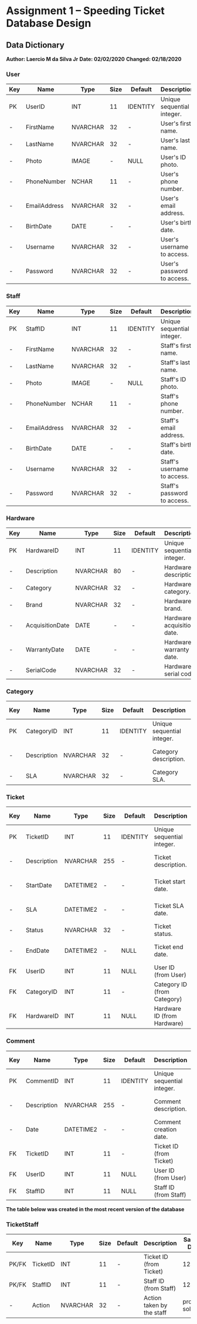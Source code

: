 # Assignment 1 – Speeding Ticket Database Design

## Data Dictionary

__Author: Laercio M da Silva Jr__
__Date: 02/02/2020__
__Changed: 02/18/2020__

### User

|Key|Name         |Type    |Size|Default  |Description                |Sample Data       |
|---|-------------|--------|----|---------|---------------------------|------------------|
|PK |UserID       |INT     |11  |IDENTITY |Unique sequential integer. |123456            |
|-  |FirstName    |NVARCHAR|32  |-        |User's first name.         |Laercio           |
|-  |LastName     |NVARCHAR|32  |-        |User's last name.          |Silva             |
|-  |Photo        |IMAGE   |-   |NULL     |User's ID photo.           |_image.jpg_       |
|-  |PhoneNumber  |NCHAR   |11  |-        |User's phone number.       |17828821234       |
|-  |EmailAddress |NVARCHAR|32  |-        |User's email address.      |laercio@gmail.com |
|-  |BirthDate    |DATE    |-   |-        |User's birth date.         |1991-03-09        |
|-  |Username     |NVARCHAR|32  |-        |User's username to access. |LaercioSilva      |
|-  |Password     |NVARCHAR|32  |-        |User's password to access. |Example@123       |

### Staff

|Key|Name         |Type    |Size|Default  |Description                 |Sample Data       |
|---|-------------|--------|----|---------|----------------------------|------------------|
|PK |StaffID      |INT     |11  |IDENTITY |Unique sequential integer.  |123456            |
|-  |FirstName    |NVARCHAR|32  |-        |Staff's first name.         |John              |
|-  |LastName     |NVARCHAR|32  |-        |Staff's last name.          |Seinfield         |
|-  |Photo        |IMAGE   |-   |NULL     |Staff's ID photo.           |_image.jpg_       |
|-  |PhoneNumber  |NCHAR   |11  |-        |Staff's phone number.       |17828829876       |
|-  |EmailAddress |NVARCHAR|32  |-        |Staff's email address.      |john_s@staff.com  |
|-  |BirthDate    |DATE    |-   |-        |Staff's birth date.         |1985-11-01        |
|-  |Username     |NVARCHAR|32  |-        |Staff's username to access. |JohnSeinfield     |
|-  |Password     |NVARCHAR|32  |-        |Staff's password to access. |Otherexample987!  |

### Hardware

|Key|Name            |Type    |Size|Default  |Description                |Sample Data       |
|---|----------------|--------|----|---------|---------------------------|------------------|
|PK |HardwareID      |INT     |11  |IDENTITY |Unique sequential integer. |123456            |
|-  |Description     |NVARCHAR|80  |-        |Hardware description.      |Mouse Optical USB |
|-  |Category        |NVARCHAR|32  |-        |Hardware category.         |Mouse             |
|-  |Brand           |NVARCHAR|32  |-        |Hardware brand.            |Razer             |
|-  |AcquisitionDate |DATE    |-   |-        |Hardware acquisition date. |2018-11-15        |
|-  |WarrantyDate    |DATE    |-   |-        |Hardware warranty date.    |2019-11-15        |
|-  |SerialCode      |NVARCHAR|32  |-        |Hardware serial code.      |MOU58768524A      |

### Category

|Key|Name            |Type    |Size|Default  |Description                |Sample Data          |
|---|----------------|--------|----|---------|---------------------------|---------------------|
|PK |CategoryID      |INT     |11  |IDENTITY |Unique sequential integer. |123456               |
|-  |Description     |NVARCHAR|32  |-        |Category description.      |Software - MS Office |
|-  |SLA             |NVARCHAR|32  |-        |Category SLA.              |Medium Priority      |

### Ticket

|Key|Name        |Type     |Size|Default  |Description                 |Sample Data          |
|---|------------|---------|----|---------|----------------------------|---------------------|
|PK |TicketID    |INT      |11  |IDENTITY |Unique sequential integer.  |123456               |
|-  |Description |NVARCHAR |255 |-        |Ticket description.         |Mouse doens`t work...|
|-  |StartDate   |DATETIME2|-   |-        |Ticket start date.          |2020-01-26 14:12:20  |
|-  |SLA         |DATETIME2|-   |-        |Ticket SLA date.            |2020-01-28 14:12:20  |
|-  |Status      |NVARCHAR |32  |-        |Ticket status.              |Closed               |
|-  |EndDate     |DATETIME2|-   |NULL     |Ticket end date.            |2020-01-27 09:47:00  |
|FK |UserID      |INT      |11  |NULL     |User ID (from User)         |123456               |
|FK |CategoryID  |INT      |11  |-        |Category ID (from Category) |123456               |
|FK |HardwareID  |INT      |11  |NULL     |Hardware ID (from Hardware) |123456               |

### Comment

|Key|Name        |Type     |Size|Default  |Description                 |Sample Data             |
|---|------------|---------|----|---------|----------------------------|------------------------|
|PK |CommentID   |INT      |11  |IDENTITY |Unique sequential integer.  |123456                  |
|-  |Description |NVARCHAR |255 |-        |Comment description.        |I called the user but...|
|-  |Date        |DATETIME2|-   |-        |Comment creation date.      |2020-01-26 15:10:50     |
|FK |TicketID    |INT      |11  |-        |Ticket ID (from Ticket)     |123456                  |
|FK |UserID      |INT      |11  |NULL     |User ID (from User)         |123456                  |
|FK |StaffID     |INT      |11  |NULL     |Staff ID (from Staff)       |123456                  |

__The table below was created in the most recent version of the database__

### TicketStaff

|Key   |Name      |Type     |Size|Default  |Description               |Sample Data    |
|------|----------|---------|----|---------|--------------------------|---------------|
|PK/FK |TicketID  |INT      |11  |-        |Ticket ID (from Ticket)   |123456         |
|PK/FK |StaffID   |INT      |11  |-        |Staff ID (from Staff)     |123456         |
|-     |Action    |NVARCHAR |32  |-        |Action taken by the staff |problem solved |
